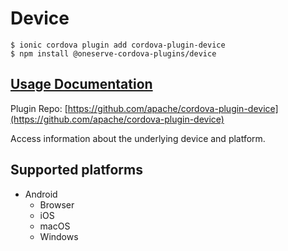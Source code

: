 # Device

```
$ ionic cordova plugin add cordova-plugin-device
$ npm install @oneserve-cordova-plugins/device
```

## [Usage Documentation](https://oneserve.gitbook.io/oneserve-cordova-plugins/plugins/device/)

Plugin Repo: [https://github.com/apache/cordova-plugin-device](https://github.com/apache/cordova-plugin-device)

Access information about the underlying device and platform.

## Supported platforms

- Android
  - Browser
  - iOS
  - macOS
  - Windows
  


